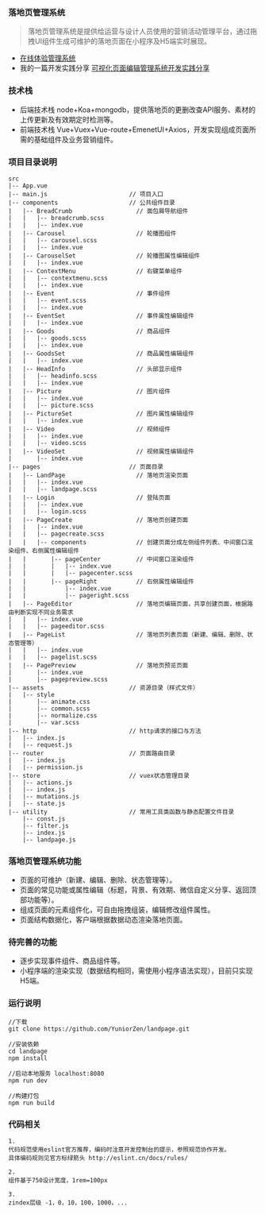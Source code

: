 ### 落地页管理系统
> 落地页管理系统是提供给运营与设计人员使用的营销活动管理平台，通过拖拽UI组件生成可维护的落地页面在小程序及H5端实时展现。

- [在线体验管理系统](https://yuniorzen.github.io/landpage/dist/)
- 我的一篇开发实践分享 [可视化页面编辑管理系统开发实践分享](https://developers.weixin.qq.com/community/develop/article/doc/0006087d3901e816a289f813053413)

### 技术栈
- 后端技术栈 node+Koa+mongodb，提供落地页的更删改查API服务、素材的上传更新及有效期定时检测等。 
- 前端技术栈 Vue+Vuex+Vue-route+EmenetUI+Axios，开发实现组成页面所需的基础组件及业务营销组件。 


### 项目目录说明
```
src							
|-- App.vue								
|-- main.js                       // 项目入口
|-- components                    // 公共组件目录
|   |-- BreadCrumb                	// 面包屑导航组件
|   |   |-- breadcrumb.scss
|   |   |-- index.vue
|   |-- Carousel                  	// 轮播图组件
|   |   |-- carousel.scss
|   |   |-- index.vue
|   |-- CarouselSet               	// 轮播图属性编辑组件
|   |   |-- index.vue
|   |-- ContextMenu               	// 右键菜单组件
|   |   |-- contextmenu.scss
|   |   |-- index.vue
|   |-- Event                     	// 事件组件
|   |   |-- event.scss
|   |   |-- index.vue
|   |-- EventSet                  	// 事件属性编辑组件
|   |   |-- index.vue
|   |-- Goods                     	// 商品组件
|   |   |-- goods.scss
|   |   |-- index.vue
|   |-- GoodsSet                  	// 商品属性编辑组件
|   |   |-- index.vue
|   |-- HeadInfo                  	// 头部显示组件
|   |   |-- headinfo.scss
|   |   |-- index.vue
|   |-- Picture                   	// 图片组件
|   |   |-- index.vue
|   |   |-- picture.scss
|   |-- PictureSet                	// 图片属性编辑组件
|   |   |-- index.vue
|   |-- Video                     	// 视频组件
|   |   |-- index.vue
|   |   |-- video.scss
|   |-- VideoSet                  	// 视频属性编辑组件
|       |-- index.vue
|-- pages                         // 页面目录
|   |-- LandPage                  	// 落地页渲染页面
|   |   |-- index.vue
|   |   |-- landpage.scss
|   |-- Login                     	// 登陆页面
|   |   |-- index.vue
|   |   |-- login.scss
|   |-- PageCreate                	// 落地页创建页面
|   |   |-- index.vue
|   |   |-- pagecreate.scss
|   |   |-- components            	// 创建页面分成左侧组件列表、中间窗口渲染组件、右侧属性编辑组件
|   |       |-- pageCenter        	// 中间窗口渲染组件
|   |       |   |-- index.vue
|   |       |   |-- pagecenter.scss
|   |       |-- pageRight         	// 右侧属性编辑组件
|   |           |-- index.vue
|   |           |-- pageright.scss
|   |-- PageEditor                	// 落地页编辑页面，共享创建页面，根据路由判断实现不同业务需求
|   |   |-- index.vue
|   |   |-- pageeditor.scss
|   |-- PageList                  	// 落地页列表页面（新建、编辑、删除、状态管理等）
|   |   |-- index.vue
|   |   |-- pagelist.scss
|   |-- PagePreview               	// 落地页预览页面
|       |-- index.vue
|       |-- pagepreview.scss
|-- assets                        // 资源目录（样式文件）
|   |-- style
|       |-- animate.css
|       |-- common.scss
|       |-- normalize.css
|       |-- var.scss
|-- http                          // http请求的接口与方法
|   |-- index.js
|   |-- request.js
|-- router                        // 页面路由目录
|   |-- index.js
|   |-- permission.js
|-- store                         // vuex状态管理目录
|   |-- actions.js
|   |-- index.js
|   |-- mutations.js
|   |-- state.js
|-- utility                       // 常用工具类函数与静态配置文件目录
	|-- const.js
	|-- filter.js
	|-- index.js
	|-- landpage.js
```


### 落地页管理系统功能
- 页面的可维护（新建、编辑、删除、状态管理等）。
- 页面的常见功能或属性编辑（标题，背景、有效期、微信自定义分享、返回顶部功能等）。
- 组成页面的元素组件化，可自由拖拽组装，编辑修改组件属性。
- 页面结构数据化，客户端根据数据动态渲染落地页面。


### 待完善的功能
- 逐步实现事件组件、商品组件等。
- 小程序端的渲染实现（数据结构相同，需使用小程序语法实现），目前只实现H5端。


### 运行说明
```
//下载
git clone https://github.com/YuniorZen/landpage.git

//安装依赖
cd landpage
npm install

//启动本地服务 localhost:8080
npm run dev

//构建打包
npm run build
```


### 代码相关
```
1. 
代码规范使用eslint官方推荐，编码时注意开发控制台的提示，参照规范协作开发。
具体编码规则见官方标绿箭头 http://eslint.cn/docs/rules/

2.
组件基于750设计宽度，1rem=100px

3.
zindex层级 -1，0，10，100，1000，...

```